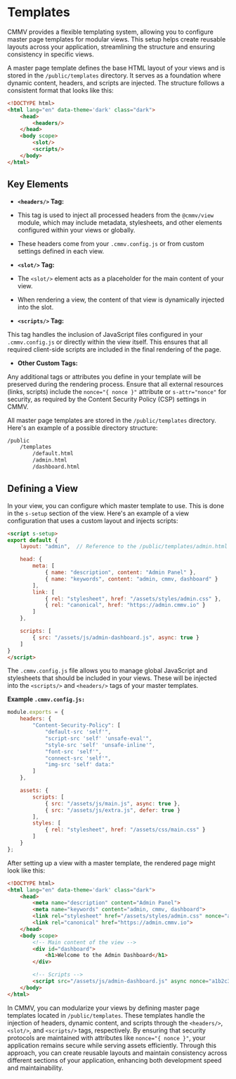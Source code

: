 # Templates

CMMV provides a flexible templating system, allowing you to configure master page templates for modular views. This setup helps create reusable layouts across your application, streamlining the structure and ensuring consistency in specific views.

A master page template defines the base HTML layout of your views and is stored in the ``/public/templates`` directory. It serves as a foundation where dynamic content, headers, and scripts are injected. The structure follows a consistent format that looks like this:

```html
<!DOCTYPE html>
<html lang="en" data-theme='dark' class="dark">
    <head>
        <headers/>
    </head>
    <body scope> 
        <slot/>
        <scripts/>
    </body>
</html>
```

## Key Elements

* **``<headers/>`` Tag:**

* This tag is used to inject all processed headers from the ``@cmmv/view`` module, which may include metadata, stylesheets, and other elements configured within your views or globally.
* These headers come from your ``.cmmv.config.js`` or from custom settings defined in each view.

* **``<slot/>`` Tag:**

* The ``<slot/>`` element acts as a placeholder for the main content of your view.
* When rendering a view, the content of that view is dynamically injected into the slot.

* **``<scripts/>`` Tag:**

This tag handles the inclusion of JavaScript files configured in your ``.cmmv.config.js`` or directly within the view itself.
This ensures that all required client-side scripts are included in the final rendering of the page.

* **Other Custom Tags:**

Any additional tags or attributes you define in your template will be preserved during the rendering process.
Ensure that all external resources (links, scripts) include the ``nonce="{ nonce }"`` attribute or ``s-attr="nonce"`` for security, as required by the Content Security Policy (CSP) settings in CMMV.

All master page templates are stored in the ``/public/templates`` directory. Here's an example of a possible directory structure:

```bash
/public
    /templates
        /default.html
        /admin.html
        /dashboard.html
```

## Defining a View

In your view, you can configure which master template to use. This is done in the ``s-setup`` section of the view. Here's an example of a view configuration that uses a custom layout and injects scripts:

```html
<script s-setup>
export default {
    layout: "admin",  // Reference to the /public/templates/admin.html file

    head: {
        meta: [
            { name: "description", content: "Admin Panel" },
            { name: "keywords", content: "admin, cmmv, dashboard" }
        ],
        link: [
            { rel: "stylesheet", href: "/assets/styles/admin.css" },
            { rel: "canonical", href: "https://admin.cmmv.io" }
        ]
    },

    scripts: [
        { src: "/assets/js/admin-dashboard.js", async: true }
    ]
}
</script>
```

The ``.cmmv.config.js`` file allows you to manage global JavaScript and stylesheets that should be included in your views. These will be injected into the ``<scripts/>`` and ``<headers/>`` tags of your master templates.

**Example ``.cmmv.config.js:``**

```javascript
module.exports = {
    headers: {
        "Content-Security-Policy": [
            "default-src 'self'",
            "script-src 'self' 'unsafe-eval'",
            "style-src 'self' 'unsafe-inline'",
            "font-src 'self'",
            "connect-src 'self'",
            "img-src 'self' data:"
        ]
    },

    assets: {
        scripts: [
            { src: "/assets/js/main.js", async: true },
            { src: "/assets/js/extra.js", defer: true }
        ],
        styles: [
            { rel: "stylesheet", href: "/assets/css/main.css" }
        ]
    }
};
```

After setting up a view with a master template, the rendered page might look like this:

```html
<!DOCTYPE html>
<html lang="en" data-theme='dark' class="dark">
    <head>
        <meta name="description" content="Admin Panel">
        <meta name="keywords" content="admin, cmmv, dashboard">
        <link rel="stylesheet" href="/assets/styles/admin.css" nonce="a1b2c3">
        <link rel="canonical" href="https://admin.cmmv.io">
    </head>
    <body scope> 
        <!-- Main content of the view -->
        <div id="dashboard">
            <h1>Welcome to the Admin Dashboard</h1>
        </div>

        <!-- Scripts -->
        <script src="/assets/js/admin-dashboard.js" async nonce="a1b2c3"></script>
    </body>
</html>
```

In CMMV, you can modularize your views by defining master page templates located in ``/public/templates``. These templates handle the injection of headers, dynamic content, and scripts through the ``<headers/>``, ``<slot/>``, and ``<scripts/>`` tags, respectively. By ensuring that security protocols are maintained with attributes like ``nonce="{ nonce }"``, your application remains secure while serving assets efficiently. Through this approach, you can create reusable layouts and maintain consistency across different sections of your application, enhancing both development speed and maintainability.